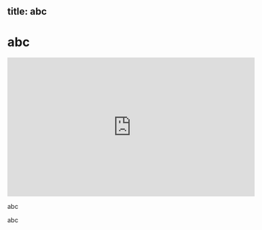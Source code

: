 title: abc
----

# abc

<iframe width="560" height="315" src="https://www.youtube.com/embed/XHYo-yxWLyU" frameborder="0" allow="accelerometer; autoplay; clipboard-write; encrypted-media; gyroscope; picture-in-picture" allowfullscreen></iframe>

abc

abc